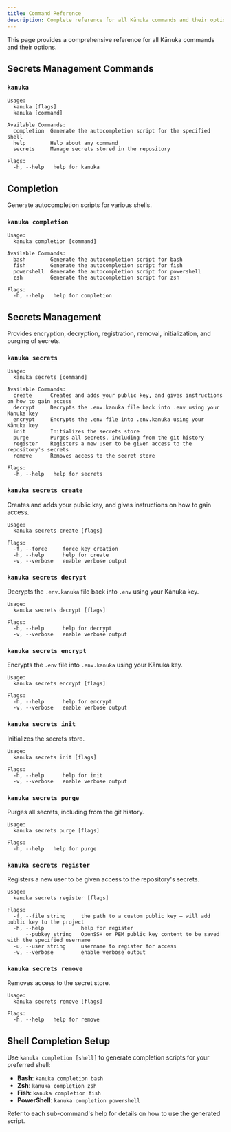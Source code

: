 ```yaml
---
title: Command Reference
description: Complete reference for all Kānuka commands and their options.
---
```


This page provides a comprehensive reference for all Kānuka commands and their options.

## Secrets Management Commands

### `kanuka`

```
Usage:
  kanuka [flags]
  kanuka [command]

Available Commands:
  completion  Generate the autocompletion script for the specified shell
  help        Help about any command
  secrets     Manage secrets stored in the repository

Flags:
  -h, --help   help for kanuka
```

## Completion

Generate autocompletion scripts for various shells.

### `kanuka completion`

```
Usage:
  kanuka completion [command]

Available Commands:
  bash        Generate the autocompletion script for bash
  fish        Generate the autocompletion script for fish
  powershell  Generate the autocompletion script for powershell
  zsh         Generate the autocompletion script for zsh

Flags:
  -h, --help   help for completion
```

## Secrets Management

Provides encryption, decryption, registration, removal, initialization, and purging of secrets.

### `kanuka secrets`

```
Usage:
  kanuka secrets [command]

Available Commands:
  create      Creates and adds your public key, and gives instructions on how to gain access
  decrypt     Decrypts the .env.kanuka file back into .env using your Kānuka key
  encrypt     Encrypts the .env file into .env.kanuka using your Kānuka key
  init        Initializes the secrets store
  purge       Purges all secrets, including from the git history
  register    Registers a new user to be given access to the repository's secrets
  remove      Removes access to the secret store

Flags:
  -h, --help   help for secrets
```

### `kanuka secrets create`

Creates and adds your public key, and gives instructions on how to gain access.

```
Usage:
  kanuka secrets create [flags]

Flags:
  -f, --force     force key creation
  -h, --help      help for create
  -v, --verbose   enable verbose output
```

### `kanuka secrets decrypt`

Decrypts the `.env.kanuka` file back into `.env` using your Kānuka key.

```
Usage:
  kanuka secrets decrypt [flags]

Flags:
  -h, --help      help for decrypt
  -v, --verbose   enable verbose output
```

### `kanuka secrets encrypt`

Encrypts the `.env` file into `.env.kanuka` using your Kānuka key.

```
Usage:
  kanuka secrets encrypt [flags]

Flags:
  -h, --help      help for encrypt
  -v, --verbose   enable verbose output
```

### `kanuka secrets init`

Initializes the secrets store.

```
Usage:
  kanuka secrets init [flags]

Flags:
  -h, --help      help for init
  -v, --verbose   enable verbose output
```

### `kanuka secrets purge`

Purges all secrets, including from the git history.

```
Usage:
  kanuka secrets purge [flags]

Flags:
  -h, --help   help for purge
```

### `kanuka secrets register`

Registers a new user to be given access to the repository's secrets.

```
Usage:
  kanuka secrets register [flags]

Flags:
  -f, --file string     the path to a custom public key — will add public key to the project
  -h, --help            help for register
      --pubkey string   OpenSSH or PEM public key content to be saved with the specified username
  -u, --user string     username to register for access
  -v, --verbose         enable verbose output
```

### `kanuka secrets remove`

Removes access to the secret store.

```
Usage:
  kanuka secrets remove [flags]

Flags:
  -h, --help   help for remove
```

## Shell Completion Setup

Use `kanuka completion [shell]` to generate completion scripts for your preferred shell:

- **Bash**: `kanuka completion bash`
- **Zsh**: `kanuka completion zsh`
- **Fish**: `kanuka completion fish`
- **PowerShell**: `kanuka completion powershell`

Refer to each sub-command's help for details on how to use the generated script.
